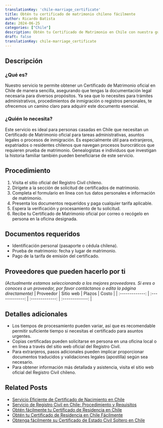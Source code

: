 ```yaml
---
translationKey: 'chile-marriage_certificate'
title: Obtén tu certificado de matrimonio chileno fácilmente
author: Ricardo Batista
date: 2024-06-25
categories: ["Chile"]
description: Obtén tu Certificado de Matrimonio en Chile con nuestra guía simple y paso a paso. ¡Perfecto para residentes y extranjeros!
draft: false
translationKey: chile-marriage_certificate
---
```


## Descripción
### ¿Qué es?
Nuestro servicio te permite obtener un Certificado de Matrimonio oficial en Chile de manera sencilla, asegurando que tengas la documentación legal necesaria para diversos propósitos. Ya sea que lo necesites para trámites administrativos, procedimientos de inmigración o registros personales, te ofrecemos un camino claro para adquirir este documento esencial.

### ¿Quién lo necesita?
Este servicio es ideal para personas casadas en Chile que necesitan un Certificado de Matrimonio oficial para tareas administrativas, asuntos legales o procesos de inmigración. Es especialmente útil para extranjeros, expatriados o residentes chilenos que navegan procesos burocráticos que requieren prueba de matrimonio. Genealogistas e individuos que investigan la historia familiar también pueden beneficiarse de este servicio.

## Procedimiento

1. Visita el sitio oficial del Registro Civil chileno.
2. Dirígete a la sección de solicitud de certificados de matrimonio.
3. Completa el formulario en línea con tus datos personales e información de matrimonio.
4. Presenta los documentos requeridos y paga cualquier tarifa aplicable.
5. Espera la verificación y procesamiento de tu solicitud.
6. Recibe tu Certificado de Matrimonio oficial por correo o recógelo en persona en la oficina designada.

## Documentos requeridos

- Identificación personal (pasaporte o cédula chilena).
- Prueba de matrimonio: fecha y lugar de matrimonio.
- Pago de la tarifa de emisión del certificado.

## Proveedores que pueden hacerlo por ti
_(Actualmente estamos seleccionando a los mejores proveedores. Si eres o conoces a un proveedor, por favor contáctanos o edita la página directamente)_
| Proveedor       |     Sitio web    |     Plazos       |       Costo      |
| :-------------: | :-------------:  |  :-------------: | :-------------: |

## Detalles adicionales

- Los tiempos de procesamiento pueden variar, así que es recomendable permitir suficiente tiempo si necesitas el certificado para asuntos urgentes.
- Copias certificadas pueden solicitarse en persona en una oficina local o en línea a través del sitio web oficial del Registro Civil.
- Para extranjeros, pasos adicionales pueden implicar proporcionar documentos traducidos y validaciones legales (apostilla) según sea necesario.
- Para obtener información más detallada y asistencia, visita el sitio web oficial del Registro Civil chileno.


## Related Posts

- [Servicio Eficiente de Certificado de Nacimiento en Chile](https://tramitit.com/es/guides/chile/certificado_de_nacimiento/)
- [Servicio de Registro Civil en Chile: Procedimiento y Requisitos](https://tramitit.com/es/guides/chile/inscripción_en_el_registro_civil/)
- [Obtén fácilmente tu Certificado de Residencia en Chile](https://tramitit.com/es/guides/chile/certificado_de_residencia/)
- [Obtén tu Certificado de Residencia en Chile Fácilmente](https://tramitit.com/es/guides/chile/certificado_de_domicilio/)
- [Obtenga fácilmente su Certificado de Estado Civil Soltero en Chile](https://tramitit.com/es/guides/chile/certificado_de_soltería/)